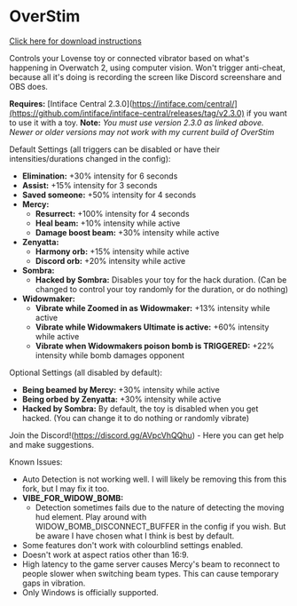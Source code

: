 # OverStim
[Click here for download instructions](https://github.com/Cyber-Kitty/OverStim/releases/tag/v1.0.1)

Controls your Lovense toy or connected vibrator based on what's happening in Overwatch 2, using computer vision. Won't trigger anti-cheat, because all it's doing is recording the screen like Discord screenshare and OBS does.

**Requires:** [Intiface Central 2.3.0](https://intiface.com/central/](https://github.com/intiface/intiface-central/releases/tag/v2.3.0)  if you want to use it with a toy.
**Note:** _You must use version 2.3.0 as linked above. Newer or older versions may not work with my current build of OverStim_

Default Settings (all triggers can be disabled or have their intensities/durations changed in the config):
- **Elimination:** +30% intensity for 6 seconds
- **Assist:** +15% intensity for 3 seconds
- **Saved someone:** +50% intensity for 4 seconds
- **Mercy:**
  - **Resurrect:** +100% intensity for 4 seconds
  - **Heal beam:** +10% intensity while active
  - **Damage boost beam:** +30% intensity while active
- **Zenyatta:**
  - **Harmony orb:** +15% intensity while active
  - **Discord orb:** +20% intensity while active
- **Sombra:**
  - **Hacked by Sombra:** Disables your toy for the hack duration. (Can be changed to control your toy randomly for the duration, or do nothing)
- **Widowmaker:**
  - **Vibrate while Zoomed in as Widowmaker:** +13% intensity while active
  - **Vibrate while Widowmakers Ultimate is active:** +60% intensity while active
  - **Vibrate when Widowmakers poison bomb is TRIGGERED:** +22% intensity while bomb damages opponent

Optional Settings (all disabled by default):
- **Being beamed by Mercy:** +30% intensity while active
- **Being orbed by Zenyatta:** +30% intensity while active
- **Hacked by Sombra:** By default, the toy is disabled when you get hacked. (You can change it to do nothing or randomly vibrate)

Join the Discord!(https://discord.gg/AVpcVhQQhu) - Here you can get help and make suggestions.

Known Issues:
- Auto Detection is not working well. I will likely be removing this from this fork, but I may fix it too.
- **VIBE_FOR_WIDOW_BOMB:**
  - Detection sometimes fails due to the nature of detecting the moving hud element. Play around with WIDOW_BOMB_DISCONNECT_BUFFER in the config if you wish. But be aware I have chosen what I think is best by default.
- Some features don't work with colourblind settings enabled.
- Doesn't work at aspect ratios other than 16:9.
- High latency to the game server causes Mercy's beam to reconnect to people slower when switching beam types. This can cause temporary gaps in vibration.
- Only Windows is officially supported.
